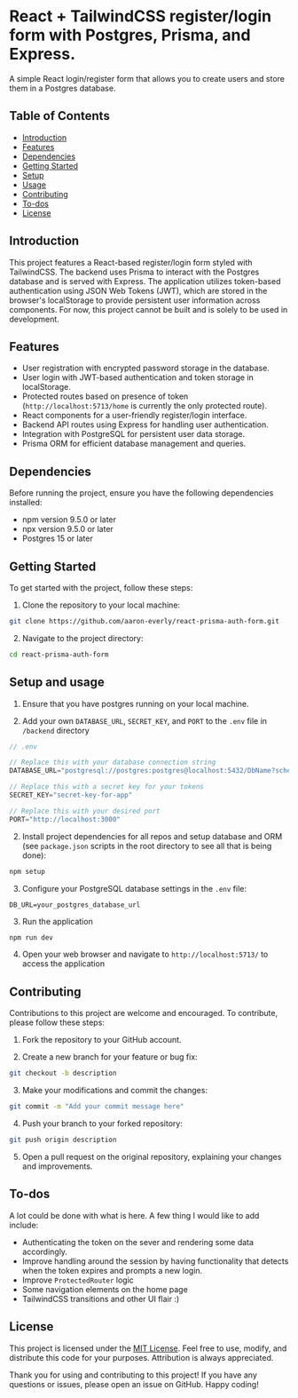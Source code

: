 
# React + TailwindCSS register/login form with Postgres, Prisma, and Express.
A simple React login/register form that allows you to create users and store them in a Postgres database.

## Table of Contents
- [Introduction](#introduction)
- [Features](#features)
- [Dependencies](#dependencies)
- [Getting Started](#getting-started)
- [Setup](#setup)
- [Usage](#usage)
- [Contributing](#contributing)
- [To-dos](#to-dos)
- [License](#license)

## Introduction

This project features a React-based register/login form styled with TailwindCSS. The backend uses Prisma to interact with the Postgres database and is served with Express. The application utilizes token-based authentication using JSON Web Tokens (JWT), which are stored in the browser's localStorage to provide persistent user information across components. For now, this project cannot be built and is solely to be used in development. 

## Features

- User registration with encrypted password storage in the database.
- User login with JWT-based authentication and token storage in localStorage.
- Protected routes based on presence of token (`http://localhost:5713/home` is currently the only protected route). 
- React components for a user-friendly register/login interface.
- Backend API routes using Express for handling user authentication.
- Integration with PostgreSQL for persistent user data storage.
- Prisma ORM for efficient database management and queries.

## Dependencies

Before running the project, ensure you have the following dependencies installed:

- npm version 9.5.0 or later
- npx version 9.5.0 or later
- Postgres 15 or later

## Getting Started

To get started with the project, follow these steps:

1. Clone the repository to your local machine:

```bash
git clone https://github.com/aaron-everly/react-prisma-auth-form.git
```

2. Navigate to the project directory:

```bash
cd react-prisma-auth-form
```

## Setup and usage
1. Ensure that you have postgres running on your local machine.

2. Add your own `DATABASE_URL`, `SECRET_KEY`, and `PORT` to the `.env` file in `/backend` directory

```javascript
// .env

// Replace this with your database connection string
DATABASE_URL="postgresql://postgres:postgres@localhost:5432/DbName?schema=public"

// Replace this with a secret key for your tokens
SECRET_KEY="secret-key-for-app"

// Replace this with your desired port 
PORT="http://localhost:3000"
```

2. Install project dependencies for all repos and setup database and ORM (see `package.json`  scripts in the root directory to see all that is being done):

```bash
npm setup
```


3. Configure your PostgreSQL database settings in the `.env` file:

```plaintext
DB_URL=your_postgres_database_url
```

3. Run the application

```bash
npm run dev
```

4. Open your web browser and navigate to `http://localhost:5713/` to access the application 


## Contributing

Contributions to this project are welcome and encouraged. To contribute, please follow these steps:

1. Fork the repository to your GitHub account.

2. Create a new branch for your feature or bug fix:

```bash
git checkout -b description
```

3. Make your modifications and commit the changes:

```bash
git commit -m "Add your commit message here"
```

4. Push your branch to your forked repository:

```bash
git push origin description
```

5. Open a pull request on the original repository, explaining your changes and improvements.

## To-dos

A lot could be done with what is here. A few thing I would like to add include:

- Authenticating the token on the sever and rendering some data accordingly. 
- Improve handling around the session by having functionality that detects when the token expires and prompts a new login.
- Improve `ProtectedRouter` logic
- Some navigation elements on the home page
- TailwindCSS transitions and other UI flair :)


## License

This project is licensed under the [MIT License](LICENSE). Feel free to use, modify, and distribute this code for your purposes. Attribution is always appreciated.

Thank you for using and contributing to this project! If you have any questions or issues, please open an issue on GitHub. Happy coding!
